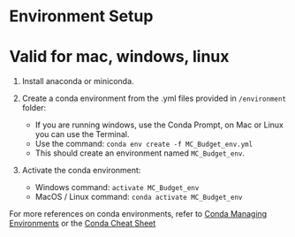 # Environment Setup

# Valid for mac, windows, linux

1. Install anaconda or miniconda.

2. Create a conda environment from the .yml files provided in `/environment` folder:
    - If you are running windows, use the Conda Prompt, on Mac or Linux you can  use the Terminal.
    - Use the command: `conda env create -f MC_Budget_env.yml`
    - This should create an environment named `MC_Budget_env`. 

3. Activate the conda environment:
    - Windows command: `activate MC_Budget_env` 
    - MacOS / Linux command: `conda activate MC_Budget_env`

For more references on conda environments, refer to [Conda Managing Environments](https://docs.conda.io/projects/conda/en/latest/user-guide/tasks/manage-environments.html) or the [Conda Cheat Sheet](https://docs.conda.io/projects/conda/en/4.6.0/_downloads/52a95608c49671267e40c689e0bc00ca/conda-cheatsheet.pdf)